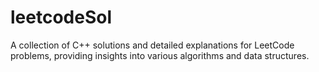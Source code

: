 # leetcodeSol
A collection of C++ solutions and detailed explanations for LeetCode problems, providing insights into various algorithms and data structures.
